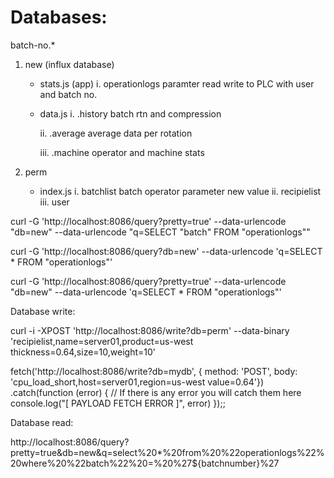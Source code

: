# Databases:

batch-no.*

1. new (influx database)
    - stats.js (app)
        i. operationlogs
            paramter read write to PLC with user and batch no.
        
    - data.js
        i. .history
            batch rtn and compression

        ii. .average
            average data per rotation

        iii. .machine 
            operator and machine stats

2. perm 
    - index.js
        i. batchlist
            batch operator parameter new value
        ii. recipielist
        iii. user


curl -G 'http://localhost:8086/query?pretty=true' --data-urlencode "db=new" --data-urlencode "q=SELECT \"batch\" FROM \"operationlogs\""

curl -G 'http://localhost:8086/query?db=new' --data-urlencode 'q=SELECT * FROM "operationlogs"'

curl -G 'http://localhost:8086/query?pretty=true' --data-urlencode "db=new" --data-urlencode 'q=SELECT * FROM "operationlogs"'

Database write:

curl -i -XPOST 'http://localhost:8086/write?db=perm' --data-binary 'recipielist,name=server01,product=us-west thickness=0.64,size=10,weight=10'

fetch('http://localhost:8086/write?db=mydb', {
                method: 'POST',
                body: 'cpu_load_short,host=server01,region=us-west value=0.64'})
                .catch(function (error) {
                    // If there is any error you will catch them here
                    console.log("[ PAYLOAD FETCH ERROR ]", error)
                });;

Database read:

http://localhost:8086/query?pretty=true&db=new&q=select%20*%20from%20%22operationlogs%22%20where%20%22batch%22%20=%20%27${batchnumber}%27